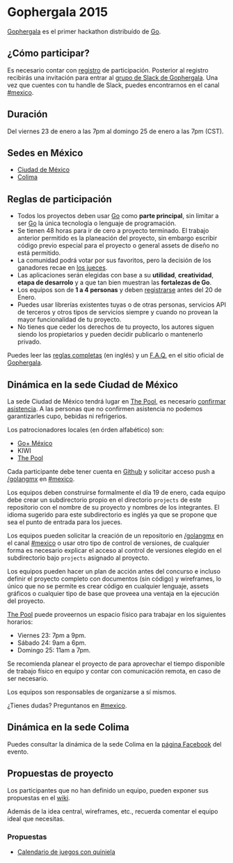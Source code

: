 # Gophergala 2015

[Gophergala][1] es el primer hackathon distribuído de [Go][4].

## ¿Cómo participar?

Es necesario contar con [registro][5] de participación. Posterior al registro
recibirás una invitación para entrar al [grupo de Slack de Gophergala][2]. Una
vez que cuentes con tu handle de Slack, puedes encontrarnos en el canal
[#mexico][3].

## Duración

Del viernes 23 de enero a las 7pm al domingo 25 de enero a las 7pm (CST).

## Sedes en México

* [Ciudad de México][6]
* [Colima](https://www.facebook.com/events/934208703256506/)

## Reglas de participación

* Todos los proyectos deben usar [Go][4] como **parte principal**, sin
limitar a ser [Go][4] la única tecnología o lenguaje de programación.
* Se tienen 48 horas para ir de cero a proyecto terminado. El trabajo anterior
permitido es la planeación del proyecto, sin embargo escribir código previo
especial para el proyecto o general assets de diseño no está permitido.
* La comunidad podrá votar por sus favoritos, pero la decisión de los ganadores
recae en [los jueces](http://gophergala.com/judging).
* Las aplicaciones serán elegidas con base a su **utilidad**, **creatividad**,
**etapa de desarrolo** y a que tan bien muestran las **fortalezas de Go**.
* Los equipos son de **1 a 4 personas** y deben [registrarse][5] antes del 20
de Enero.
* Puedes usar librerías existentes tuyas o de otras personas, servicios API de
terceros y otros tipos de servicios siempre y cuando no provean la mayor
funcionalidad de tu proyecto.
* No tienes que ceder los derechos de tu proyecto, los autores siguen siendo
los propietarios y pueden decidir publicarlo o mantenerlo privado.

Puedes leer las [reglas completas](http://gophergala.com/rules/) (en inglés) y
un [F.A.Q.](http://gophergala.com/faq) en el sitio oficial de [Gophergala][1].

## Dinámica en la sede Ciudad de México

La sede Ciudad de México tendrá lugar en [The Pool][8], es necesario [confirmar
asistencia][6]. A las personas que no confirmen asistencia no podemos
garantizarles cupo, bebidas ni refrigerios.

Los patrocionadores locales (en órden alfabético) son:

* [Go+ México](https://plus.google.com/communities/110325783890611262108)
* KIWI
* [The Pool][8]

Cada participante debe tener cuenta en [Github][9] y solicitar acceso push a
[/golangmx][10] en [#mexico][3].

Los equipos deben construirse formalmente el día 19 de enero, cada equipo debe
crear un subdirectorio propio en el directorio `projects` de este repositorio
con el nombre de su proyecto y nombres de los integrantes. El idioma sugerido
para este subdirectorio es inglés ya que se propone que sea el punto de entrada
para los jueces.

Los equipos pueden solicitar la creación de un repositorio en [/golangmx][10]
en el canal [#mexico][3] o usar otro tipo de control de versiones, de cualquier
forma es necesario explicar el acceso al control de versiones elegido en el
subdirectorio bajo `projects` asignado al proyecto.

Los equipos pueden hacer un plan de acción antes del concurso e incluso definir
el proyecto completo con documentos (sin código) y wireframes, lo único que no
se permite es crear código en cualquier lenguaje, assets gráficos o cualquier
tipo de base que proveea una ventaja en la ejecución del proyecto.

[The Pool][8] puede proveernos un espacio físico para trabajar en los
siguientes horarios:

* Viernes 23: 7pm a 9pm.
* Sábado 24: 9am a 6pm.
* Domingo 25: 11am a 7pm.

Se recomienda planear el proyecto de para aprovechar el tiempo disponible de
trabajo físico en equipo y contar con comunicación remota, en caso de ser
necesario.

Los equipos son responsables de organizarse a sí mismos.

¿Tienes dudas? Preguntanos en [#mexico][3].

## Dinámica en la sede Colima

Puedes consultar la dinámica de la sede Colima en la [página
Facebook](https://www.facebook.com/events/934208703256506/) del evento.

## Propuestas de proyecto

Los participantes que no han definido un equipo, pueden exponer sus propuestas
en el [wiki](https://github.com/golangmx/gophergala-2015/wiki).

Además de la idea central, wireframes, etc., recuerda comentar el equipo ideal
que necesitas.

### Propuestas

* [Calendario de juegos con quiniela](https://github.com/golangmx/gophergala-2015/wiki/(Propuesta)-Calendario-de-juegos-con-quiniela)

[1]: http://gophergala.com/
[2]: https://gophergala.slack.com/
[3]: https://gophergala.slack.com/messages/mexico/
[4]: https://golang.org/
[5]: https://gophers.typeform.com/to/wondM5
[6]: https://plus.google.com/events/ck9fmt0laokc34gbd2qunagmcps
[7]: https://www.facebook.com/events/934208703256506/
[8]: http://www.thepool.mx/
[9]: https://github.com/
[10]: https://github.com/golangmx
